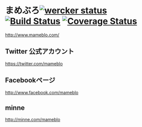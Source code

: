 # まめぶろ[![wercker status](https://app.wercker.com/status/45082c121a2c48462f421487be8e5178/m/ "wercker status")](https://app.wercker.com/project/bykey/45082c121a2c48462f421487be8e5178) [![Build Status](https://travis-ci.org/mamebro/mameblo.png?branch=master)](https://travis-ci.org/mamebro/mameblo) [![Coverage Status](https://coveralls.io/repos/mamebro/mameblo/badge.png)](https://coveralls.io/r/mamebro/mameblo)
http://www.mameblo.com/

## Twitter 公式アカウント
https://twitter.com/mameblo

## Facebookページ
http://www.facebook.com/mameblo

## minne
http://minne.com/mameblo

